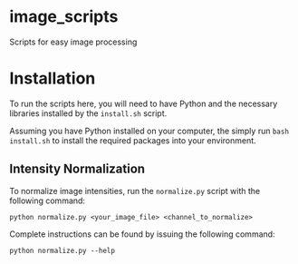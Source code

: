 # image_scripts
Scripts for easy image processing

# Installation

To run the scripts here, you will need to have Python and the necessary libraries installed by the `install.sh` script.

Assuming you have Python installed on your computer, the simply run `bash install.sh` to install the required packages into your environment.

## Intensity Normalization

To normalize image intensities, run the `normalize.py` script with the following command:

`python normalize.py <your_image_file> <channel_to_normalize>`

Complete instructions can be found by issuing the following command:

`python normalize.py --help`
